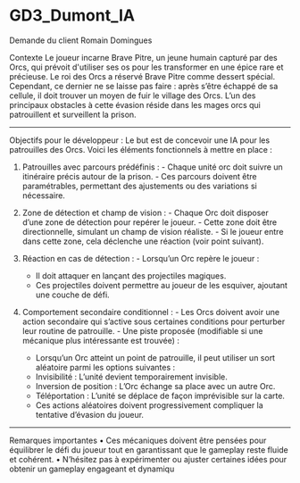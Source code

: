 # GD3_Dumont_IA
 Demande du client Romain Domingues

 Contexte
Le joueur incarne Brave Pitre, un jeune humain capturé par des Orcs, qui prévoit d'utiliser ses os pour les transformer en une épice rare et précieuse. Le roi des Orcs a réservé Brave Pitre comme dessert spécial. Cependant, ce dernier ne se laisse pas faire : après s’être échappé de sa cellule, il doit trouver un moyen de fuir le village des Orcs. L’un des principaux obstacles à cette évasion réside dans les mages orcs qui patrouillent et surveillent la prison.
________________________________________
Objectifs pour le développeur :
 Le but est de concevoir une IA pour les patrouilles des Orcs. Voici les éléments fonctionnels à mettre en place :
  1.	Patrouilles avec parcours prédéfinis :
       -	Chaque unité orc doit suivre un itinéraire précis autour de la prison.
       -	Ces parcours doivent être paramétrables, permettant des ajustements ou des variations si nécessaire.
 
  2.	Zone de détection et champ de vision :
       -	Chaque Orc doit disposer d’une zone de détection pour repérer le joueur.
       -	Cette zone doit être directionnelle, simulant un champ de vision réaliste.
       -	Si le joueur entre dans cette zone, cela déclenche une réaction (voir point suivant).
 
  3.	Réaction en cas de détection :
       -	Lorsqu’un Orc repère le joueur :
          -	Il doit attaquer en lançant des projectiles magiques.
          -	Ces projectiles doivent permettre au joueur de les esquiver, ajoutant une couche de défi.
 
  4.	Comportement secondaire conditionnel :
       -	Les Orcs doivent avoir une action secondaire qui s’active sous certaines conditions pour perturber leur routine de patrouille.
       -	Une piste proposée (modifiable si une mécanique plus intéressante est trouvée) :
          -	Lorsqu’un Orc atteint un point de patrouille, il peut utiliser un sort aléatoire parmi les options suivantes :
          -	Invisibilité : L’unité devient temporairement invisible.
          -	Inversion de position : L’Orc échange sa place avec un autre Orc.
          -	Téléportation : L’unité se déplace de façon imprévisible sur la carte.
          -	Ces actions aléatoires doivent progressivement compliquer la tentative d’évasion du joueur.
________________________________________
Remarques importantes
•	Ces mécaniques doivent être pensées pour équilibrer le défi du joueur tout en garantissant que le gameplay reste fluide et cohérent.
•	N’hésitez pas à expérimenter ou ajuster certaines idées pour obtenir un gameplay engageant et dynamiqu


